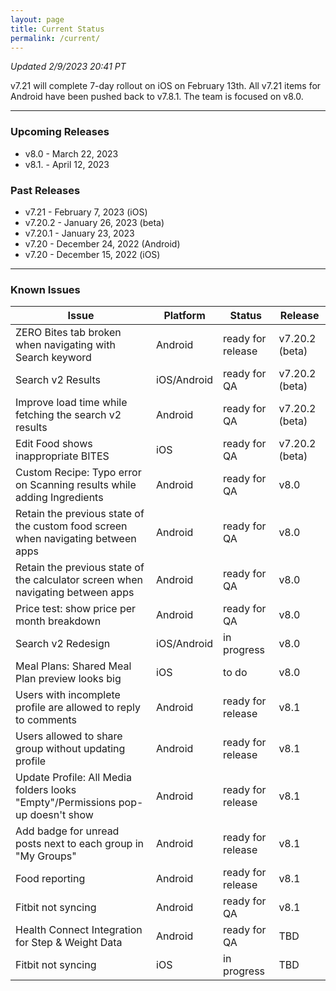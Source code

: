 ```yaml
---
layout: page
title: Current Status
permalink: /current/
---
```


_Updated 2/9/2023 20:41 PT_

v7.21 will complete 7-day rollout on iOS on February 13th. All v7.21 items for Android have been pushed back to v7.8.1. The team is focused on v8.0.

***

### Upcoming Releases

- v8.0    - March 22, 2023
- v8.1.   - April 12, 2023
 
### Past Releases
- v7.21   - February 7, 2023 (iOS)
- v7.20.2 - January 26, 2023 (beta)
- v7.20.1 - January 23, 2023
- v7.20   - December 24, 2022 (Android)
- v7.20   - December 15, 2022 (iOS)


***

### Known Issues

|Issue                          |Platform   | Status    | Release           |
| ---                           | ---       | ---       | ---               |
|ZERO Bites tab broken when navigating with Search keyword |Android |ready for release| v7.20.2 (beta)|
|Search v2 Results|iOS/Android |ready for QA| v7.20.2 (beta)|
|Improve load time while fetching the search v2 results|Android |ready for QA| v7.20.2 (beta)|
|Edit Food shows inappropriate BITES|iOS |ready for QA| v7.20.2 (beta)|
|Custom Recipe: Typo error on Scanning results while adding Ingredients |Android|ready for QA| v8.0|
|Retain the previous state of the custom food screen when navigating between apps |Android|ready for QA| v8.0|
|Retain the previous state of the calculator screen when navigating between apps |Android|ready for QA| v8.0|
|Price test: show price per month breakdown|Android |ready for QA| v8.0|
|Search v2 Redesign|iOS/Android |in progress| v8.0|
|Meal Plans: Shared Meal Plan preview looks big |iOS |to do| v8.0|
|Users with incomplete profile are allowed to reply to comments |Android|ready for release| v8.1|
|Users allowed to share group without updating profile |Android|ready for release| v8.1|
|Update Profile: All Media folders looks "Empty"/Permissions pop-up doesn't show |Android|ready for release| v8.1|
|Add badge for unread posts next to each group in "My Groups" |Android|ready for release| v8.1|
|Food reporting|Android |ready for release| v8.1|
|Fitbit not syncing|Android |ready for QA| v8.1|
|Health Connect Integration for Step & Weight Data |Android|ready for QA| TBD|
|Fitbit not syncing|iOS |in progress| TBD|
